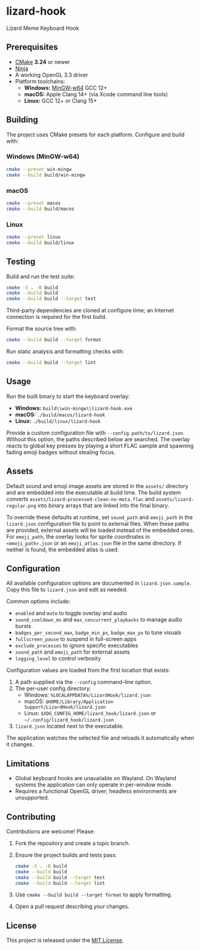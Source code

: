 # lizard-hook
Lizard Meme Keyboard Hook

## Prerequisites

- [CMake](https://cmake.org/) **3.24** or newer
- [Ninja](https://ninja-build.org/)
- A working OpenGL 3.3 driver
- Platform toolchains:
  - **Windows:** [MinGW-w64](https://mingw-w64.org/) GCC 12+
  - **macOS:** Apple Clang 14+ (via Xcode command line tools)
  - **Linux:** GCC 12+ or Clang 15+

## Building

The project uses CMake presets for each platform. Configure and build with:

### Windows (MinGW-w64)

```sh
cmake --preset win-mingw
cmake --build build/win-mingw
```

### macOS

```sh
cmake --preset macos
cmake --build build/macos
```

### Linux

```sh
cmake --preset linux
cmake --build build/linux
```

## Testing

Build and run the test suite:

```sh
cmake -S . -B build
cmake --build build
cmake --build build --target test
```

Third-party dependencies are cloned at configure time; an Internet connection is required for the first build.

Format the source tree with:

```sh
cmake --build build --target format
```

Run static analysis and formatting checks with:

```sh
cmake --build build --target lint
```

## Usage

Run the built binary to start the keyboard overlay:

- **Windows:** `build\\win-mingw\\lizard-hook.exe`
- **macOS:** `./build/macos/lizard-hook`
- **Linux:** `./build/linux/lizard-hook`

Provide a custom configuration file with `--config path/to/lizard.json`. Without
this option, the paths described below are searched. The overlay reacts to
global key presses by playing a short FLAC sample and spawning fading emoji
badges without stealing focus.

## Assets

Default sound and emoji image assets are stored in the `assets/` directory and
are embedded into the executable at build time. The build system converts
`assets/lizard-processed-clean-no-meta.flac` and `assets/lizard-regular.png`
into binary arrays that are linked into the final binary.

To override these defaults at runtime, set `sound_path` and `emoji_path` in the
`lizard.json` configuration file to point to external files. When these paths
are provided, external assets will be loaded instead of the embedded ones. For
`emoji_path`, the overlay looks for sprite coordinates in `<emoji_path>.json` or
an `emoji_atlas.json` file in the same directory. If neither is found, the
embedded atlas is used.

## Configuration

All available configuration options are documented in `lizard.json.sample`.
Copy this file to `lizard.json` and edit as needed.

Common options include:

- `enabled` and `mute` to toggle overlay and audio
- `sound_cooldown_ms` and `max_concurrent_playbacks` to manage audio bursts
- `badges_per_second_max`, `badge_min_px`, `badge_max_px` to tune visuals
- `fullscreen_pause` to suspend in full-screen apps
- `exclude_processes` to ignore specific executables
- `sound_path` and `emoji_path` for external assets
- `logging_level` to control verbosity

Configuration values are loaded from the first location that exists:

1. A path supplied via the `--config` command-line option.
2. The per-user config directory:
   - Windows: `%LOCALAPPDATA%/LizardHook/lizard.json`
   - macOS: `$HOME/Library/Application Support/LizardHook/lizard.json`
   - Linux: `$XDG_CONFIG_HOME/lizard_hook/lizard.json` or `~/.config/lizard_hook/lizard.json`
3. `lizard.json` located next to the executable.

The application watches the selected file and reloads it automatically when it changes.

## Limitations

- Global keyboard hooks are unavailable on Wayland. On Wayland systems the
  application can only operate in per-window mode.
- Requires a functional OpenGL driver; headless environments are unsupported.

## Contributing

Contributions are welcome! Please:

1. Fork the repository and create a topic branch.
2. Ensure the project builds and tests pass:

   ```sh
   cmake -S . -B build
   cmake --build build
   cmake --build build --target test
   cmake --build build --target lint
   ```

3. Use `cmake --build build --target format` to apply formatting.
4. Open a pull request describing your changes.

## License

This project is released under the [MIT License](license.md).
